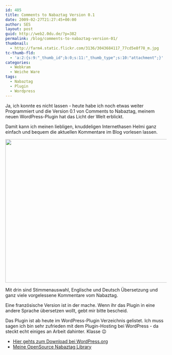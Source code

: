 ```yaml
---
id: 485
title: Comments to Nabaztag Version 0.1
date: 2009-02-27T21:27:45+00:00
author: SES
layout: post
guid: http://web2.0du.de/?p=382
permalink: /blog/comments-to-nabaztag-version-01/
thumbnail:
  - http://farm4.static.flickr.com/3136/3043684117_77cd5e8f78_m.jpg
tc-thumb-fld:
  - 'a:2:{s:9:"_thumb_id";b:0;s:11:"_thumb_type";s:10:"attachment";}'
categories:
  - Webkram
  - Weiche Ware
tags:
  - Nabaztag
  - Plugin
  - Wordpress
---
```

Ja, ich konnte es nicht lassen - heute habe ich noch etwas weiter Programmiert und die Version 0.1 von Comments to Nabaztag, meinem neuen WordPress-Plugin hat das Licht der Welt erblickt.

Damit kann ich meinen liebligen, knuddeligen Internethasen Helmi ganz einfach und bequem die aktuellen Kommentare im Blog vorlesen lassen.

<img loading="lazy" alt="" src="http://web2.0du.de/pictures/nabaz_plugin.png" title="Nabaztag Plugin Screenshot" class="alignnone" width="586" height="448" />

Mit drin sind Stimmenauswahl, Englische und Deutsch Übersetzung und ganz viele vorgelessene Kommentare vom Nabaztag.

Eine französische Version ist in der mache. Wenn ihr das Plugin in eine andere Sprache übersetzen wollt, gebt mir bitte bescheid.

Das Plugin ist ab heute im WordPress-Plugin Verzeichnis gelistet. Ich muss sagen ich bin sehr zufrieden mit dem Plugin-Hosting bei WordPress - da steckt echt einiges an Arbeit dahinter. Klasse 😉

  * [Hier gehts zum Download bei WordPress.org](http://wordpress.org/extend/plugins/comments-to-nabaztag/)
  * [Meine OpenSource Nabaztag Library](http://code.google.com/p/nabphp/)
